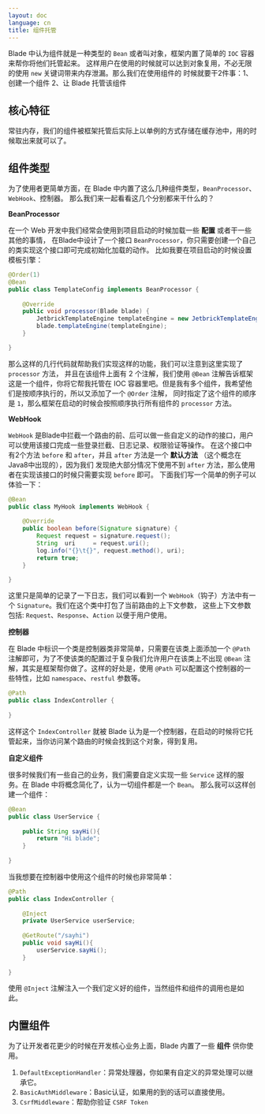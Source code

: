 ```yaml
---
layout: doc
language: cn
title: 组件托管
---
```


Blade 中认为组件就是一种类型的 `Bean` 或者叫对象，框架内置了简单的 `IOC` 容器来帮你将他们托管起来。
这样用户在使用的时候就可以达到对象复用，不必无限的使用 `new` 关键词带来内存泄漏。那么我们在使用组件的
时候就要干2件事：1、创建一个组件 2、让 Blade 托管该组件

## 核心特征

常驻内存，我们的组件被框架托管后实际上以单例的方式存储在缓存池中，用的时候取出来就可以了。 

## 组件类型

为了使用者更简单方面，在 Blade 中内置了这么几种组件类型，`BeanProcessor`、`WebHook`、控制器。
那么我们来一起看看这几个分别都来干什么的？

**BeanProcessor**

在一个 Web 开发中我们经常会使用到项目启动的时候加载一些 **配置** 或者干一些其他的事情，
在Blade中设计了一个接口 `BeanProcessor`，你只需要创建一个自己的类实现这个接口即可完成初始化加载的动作。
比如我要在项目启动的时候设置模板引擎：

```java
@Order(1)
@Bean
public class TemplateConfig implements BeanProcessor {
    
    @Override
    public void processor(Blade blade) {
        JetbrickTemplateEngine templateEngine = new JetbrickTemplateEngine();
        blade.templateEngine(templateEngine);
    }

}
```

那么这样的几行代码就帮助我们实现这样的功能，我们可以注意到这里实现了 `processor` 方法，
并且在该组件上面有 2 个注解，我们使用 `@Bean` 注解告诉框架这是一个组件，你将它帮我托管在
IOC 容器里吧。但是我有多个组件，我希望他们是按顺序执行的，所以又添加了一个 `@Order` 注解，
同时指定了这个组件的顺序是 `1`，那么框架在启动的时候会按照顺序执行所有组件的 `processor` 方法。

**WebHook**

`WebHook` 是Blade中拦截一个路由的前、后可以做一些自定义的动作的接口，用户可以使用该接口完成一些登录拦截、日志记录、权限验证等操作。
在这个接口中有2个方法 `before` 和 `after`，并且 `after` 方法是一个 **默认方法** （这个概念在Java8中出现的），因为我们
发现绝大部分情况下使用不到 `after` 方法，那么使用者在实现该接口的时候只需要实现 `before` 即可。
下面我们写一个简单的例子可以体验一下：

```java
@Bean
public class MyHook implements WebHook {
    
    @Override
    public boolean before(Signature signature) {
        Request request = signature.request();
        String  uri     = request.uri();
        log.info("{}\t{}", request.method(), uri);
        return true;
    }

}
```

这里只是简单的记录了一下日志，我们可以看到一个 `WebHook`（钩子）方法中有一个 `Signature`。我们在这个类中打包了当前路由的上下文参数，
这些上下文参数包括: `Request`、`Response`、`Action` 以便于用户使用。

**控制器**

在 Blade 中标识一个类是控制器类非常简单，只需要在该类上面添加一个 `@Path` 注解即可，为了不使该类的配置过于复杂我们允许用户在该类上不出现 `@Bean`
 注解，其实是框架帮你做了。这样的好处是，使用 `@Path` 可以配置这个控制器的一些特性，比如 `namespace`、`restful` 参数等。
 
```java
@Path
public class IndexController {
    
}
```

这样这个 `IndexController` 就被 Blade 认为是一个控制器，在启动的时候将它托管起来，当你访问某个路由的时候会找到这个对象，得到复用。
 
**自定义组件**

很多时候我们有一些自己的业务，我们需要自定义实现一些 `Service` 这样的服务。在 Blade 中将概念简化了，认为一切组件都是一个 `Bean`。
那么我可以这样创建一个组件：

```java
@Bean
public class UserService {
    
    public String sayHi(){
        return "Hi blade";    
    }
    
}
```

当我想要在控制器中使用这个组件的时候也非常简单：

```java
@Path
public class IndexController {
    
    @Inject
    private UserService userService;
    
    @GetRoute("/sayhi")
    public void sayHi(){
        userService.sayHi();
    }
    
}
```

使用 `@Inject` 注解注入一个我们定义好的组件，当然组件和组件的调用也是如此。

## 内置组件

为了让开发者花更少的时候在开发核心业务上面，Blade 内置了一些 **组件** 供你使用。

1. `DefaultExceptionHandler`：异常处理器，你如果有自定义的异常处理可以继承它。
2. `BasicAuthMiddleware`：Basic认证，如果用的到的话可以直接使用。
3. `CsrfMiddleware`：帮助你验证 `CSRF Token`
